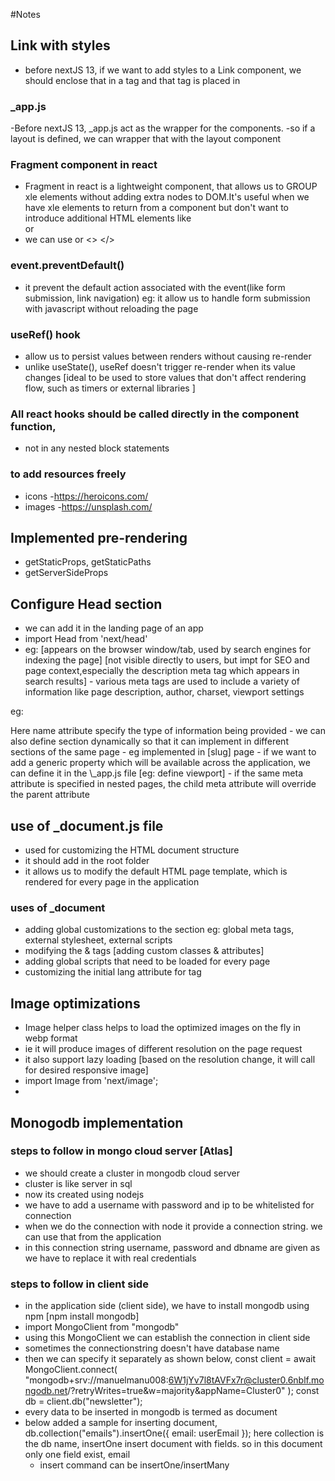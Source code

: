 #Notes

## Link with styles

- before nextJS 13, if we want to add styles to a Link component,
  we should enclose that in a <a> tag and that <a> tag is placed in <Link>

### \_app.js

-Before nextJS 13, \_app.js act as the wrapper for the components.
-so if a layout is defined, we can wrapper that with the layout component

### Fragment component in react

- Fragment in react is a lightweight component, that allows us to
  GROUP xle elements without adding extra nodes to DOM.It's useful
  when we have xle elements to return from a component but don't
  want to introduce additional HTML elements like <div> or <span>
- we can use <fragment></fragment> or <> </>

### event.preventDefault()

- it prevent the default action associated with the event(like form submission, link navigation)
  eg: it allow us to handle form submission with javascript without reloading the page

### useRef() hook

- allow us to persist values between renders without causing re-render
- unlike useState(), useRef doesn't trigger re-render when its value changes [ideal to be used to store values that don't affect rendering flow, such as timers or external libraries ]

### All react hooks should be called directly in the component function,

- not in any nested block statements

### to add resources freely

- icons -https://heroicons.com/
- images -https://unsplash.com/

## Implemented pre-rendering

- getStaticProps, getStaticPaths
- getServerSideProps

## Configure Head section

- we can add it in the landing page of an app
- import Head from 'next/head'
- eg: <Head>
  <title>Name</title>  [appears on the browser window/tab, used by search engines for indexing the page]
  <meta name="" description="" /> [not visible directly to users, but impt for SEO and page context,especially the description meta tag which appears in search results]
  </Head>
  - various meta tags are used to include a variety of information like page description, author, charset,
  viewport settings
 eg:<Head>
  <meta name="description" content="This is a description of the page." />
  <meta name="keywords" content="Next.js, SEO, web development" />
</Head>
Here name attribute specify the type of information being provided
- we can also define <Head> section dynamically so that it can implement in different sections of the same page
- eg implemented in [slug] page
- if we want to add a generic property which will be available across the application, we can define it in the
  \_app.js file [eg: define viewport]
- if the same meta attribute is specified in nested pages, the child meta attribute will override the parent attribute

## use of \_document.js file

- used for customizing the HTML document structure
- it should add in the root folder
- it allows us to modify the default HTML page template, which is rendered for every page in the application

### uses of \_document

- adding global customizations to the <head> section
  eg: global meta tags, external stylesheet, external scripts
- modifying the <html> & <body> tags [adding custom classes & attributes]
- adding global scripts that need to be loaded for every page
- customizing the initial lang attribute for <html> tag

## Image optimizations

- Image helper class helps to load the optimized images on the fly in webp format
- ie it will produce images of different resolution on the page request
- it also support lazy loading [based on the resolution change, it will call for desired responsive image]
- import Image from 'next/image';
- <Image src='' alt='' width={} height={}>

## Monogodb implementation

### steps to follow in mongo cloud server [Atlas]

- we should create a cluster in mongodb cloud server
- cluster is like server in sql
- now its created using nodejs
- we have to add a username with password and ip to be whitelisted for connection
- when we do the connection with node it provide a connection string. we can use that from the application
- in this connection string username, password and dbname are given as <username> we have to replace it with real credentials

### steps to follow in client side

- in the application side (client side), we have to install mongodb using npm [npm install mongodb]
- import MongoClient from "mongodb"
- using this MongoClient we can establish the connection in client side
- sometimes the connectionstring doesn't have database name
- then we can specify it separately as shown below,
  const client = await MongoClient.connect(
  "mongodb+srv://manuelmanu008:6W1jYv7l8tAVFx7r@cluster0.6nblf.mongodb.net/?retryWrites=true&w=majority&appName=Cluster0"
  );
  const db = client.db("newsletter");
- every data to be inserted in mongodb is termed as document
- below added a sample for inserting document,
  db.collection("emails").insertOne({ email: userEmail });
  here collection is the db name, insertOne insert document with fields. so in this document only one field exist, email
  - insert command can be insertOne/insertMany
